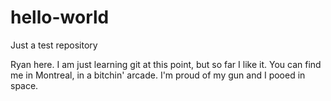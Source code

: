 # hello-world
Just a test repository

Ryan here.  I am just learning git at this point, but so far I like it.
You can find me in Montreal, in a bitchin' arcade.
I'm proud of my gun and I pooed in space.
